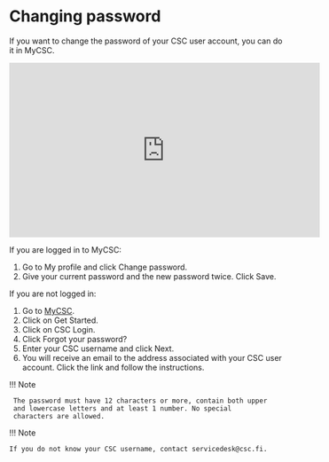 # Changing password

If you want to change the password of your CSC user account, you can
do it in MyCSC.

<iframe width="560" height="315" src="https://www.youtube.com/embed/dsZpJ88mep8" frameborder="0" allow="accelerometer; autoplay; encrypted-media; gyroscope; picture-in-picture" allowfullscreen></iframe>

If you are logged in to MyCSC:

1. Go to My profile and click Change password.
1. Give your current password and the new password twice. Click Save.

If you are not logged in:

1. Go to [MyCSC](adding-member-to-project.md).
1. Click on Get Started.
1. Click on CSC Login.
1. Click Forgot your password?
1. Enter your CSC username and click Next.
1. You will receive an email to the address associated with your CSC
user account. Click the link and follow the instructions.

!!! Note

     The password must have 12 characters or more, contain both upper
     and lowercase letters and at least 1 number. No special
     characters are allowed.

!!! Note

    If you do not know your CSC username, contact servicedesk@csc.fi.
